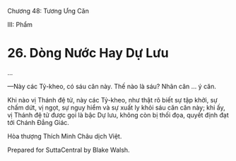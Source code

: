  

Chương 48: Tương Ưng Căn

III: Phẩm

# 26\. Dòng Nước Hay Dự Lưu

…

—Này các Tỷ-kheo, có sáu căn này. Thế nào là sáu? Nhãn căn … ý căn.

Khi nào vị Thánh đệ tử, này các Tỷ-kheo, như thật rõ biết sự tập khởi, sự chấm dứt, vị ngọt, sự nguy hiểm và sự xuất ly khỏi sáu căn căn này; khi ấy, vị Thánh đệ tử được gọi là bậc Dự lưu, không còn bị thối đọa, quyết định đạt tới Chánh Ðẳng Giác.

Hòa thượng Thích Minh Châu dịch Việt.

Prepared for SuttaCentral by Blake Walsh.